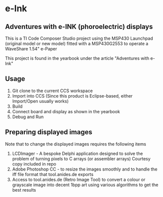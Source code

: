 # e-Ink
## Adventures with e-INK (phoroelectric) displays
This is a TI Code Composer Studio project using the MSP430 Launchpad (original model or new model) fitted with a MSP430G2553 to operate a WaveShare 1.54" e-Paper

This project is found in the yearbook under the article "Adventures with e-Ink"

## Usage
1. Git clone to the current CCS workspace
2. Import into CCS (Since this product is Eclipse-based, either Import/Open usually works)
3. Build
4. Connect board and display as shown in the yearbook
5. Debug and Run

## Preparing displayed images
Note that to change the displayed images requires the following items
1. LCDImager - A bespoke Delphi application designed to solve the problem of turning pixels to C arrays (or assembler arrays) Courtesy copy included in repo
2. Adobe Photoshop CC - to resize the images smoothly and to handle the iff file format that tool.anides.de exports
3. Access to tool.anides.de (Retro Image Tool) to convert a colour or grayscale image into decent 1bpp art using various algorithms to get the best results
